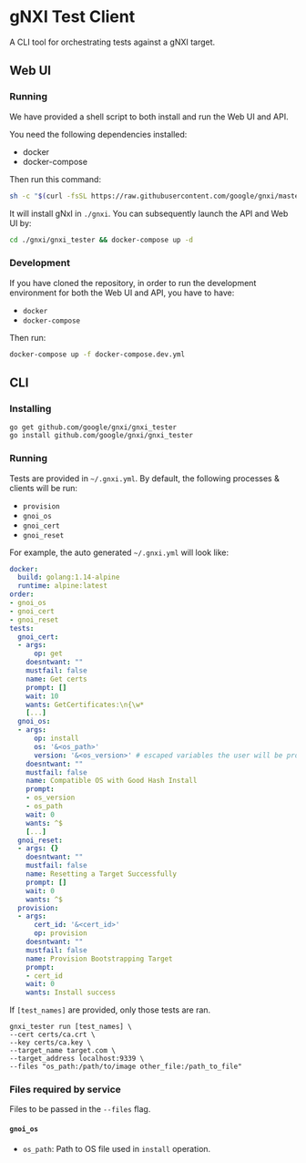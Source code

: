 # gNXI Test Client

A CLI tool for orchestrating tests against a gNXI target.

## Web UI

### Running

We have provided a shell script to both install and run the Web UI and API. 

You need the following dependencies installed:
- docker
- docker-compose

Then run this command:
```sh
sh -c "$(curl -fsSL https://raw.githubusercontent.com/google/gnxi/master/gnxi_tester/web.sh)"
```

It will install gNxI in `./gnxi`. You can subsequently launch the API and Web UI by:
```sh
cd ./gnxi/gnxi_tester && docker-compose up -d
```

### Development
If you have cloned the repository, in order to run the development environment for both the Web UI and API, you have to have:
- `docker`
- `docker-compose`  

Then run:
```sh
docker-compose up -f docker-compose.dev.yml
```

## CLI

### Installing

```
go get github.com/google/gnxi/gnxi_tester
go install github.com/google/gnxi/gnxi_tester
```

### Running

Tests are provided in `~/.gnxi.yml`. By default, the following processes & clients will be run: 
- `provision`
- `gnoi_os`
- `gnoi_cert`
- `gnoi_reset`

For example, the auto generated `~/.gnxi.yml` will look like:
```yml
docker:
  build: golang:1.14-alpine
  runtime: alpine:latest
order:
- gnoi_os
- gnoi_cert
- gnoi_reset
tests:
  gnoi_cert:
  - args:
      op: get
    doesntwant: ""
    mustfail: false
    name: Get certs
    prompt: []
    wait: 10
    wants: GetCertificates:\n{\w*
    [...]
  gnoi_os:
  - args:
      op: install
      os: '&<os_path>'
      version: '&<os_version>' # escaped variables the user will be prompted for
    doesntwant: ""
    mustfail: false
    name: Compatible OS with Good Hash Install
    prompt:
    - os_version
    - os_path
    wait: 0
    wants: ^$
    [...]
  gnoi_reset:
  - args: {}
    doesntwant: ""
    mustfail: false
    name: Resetting a Target Successfully
    prompt: []
    wait: 0
    wants: ^$
  provision:
  - args:
      cert_id: '&<cert_id>'
      op: provision
    doesntwant: ""
    mustfail: false
    name: Provision Bootstrapping Target
    prompt:
    - cert_id
    wait: 0
    wants: Install success
```

If `[test_names]` are provided, only those tests are ran.
```
gnxi_tester run [test_names] \ 
--cert certs/ca.crt \
--key certs/ca.key \
--target_name target.com \
--target_address localhost:9339 \
--files "os_path:/path/to/image other_file:/path_to_file"
```

### Files required by service
Files to be passed in the `--files` flag.
#### `gnoi_os`
- `os_path`: Path to OS file used in `install` operation.

